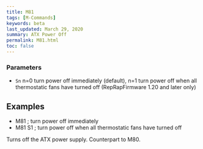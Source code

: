 ```yaml
---
title: M81
tags: [M-Commands] 
keywords: beta 
last_updated: March 29, 2020 
summary: ATX Power Off 
permalink: M81.html
toc: false 
---
```



### Parameters

* `Sn` n=0 turn power off immediately (default), n=1 turn power off when all thermostatic fans have turned off (RepRapFirmware 1.20 and later only)

## Examples

* M81  ; turn power off immediately
* M81 S1 ; turn power off when all thermostatic fans have turned off

Turns off the ATX power supply. Counterpart to M80.

